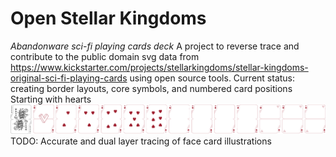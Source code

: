 # Open Stellar Kingdoms
*Abandonware sci-fi playing cards deck*
A project to reverse trace and contribute to the public domain svg data from https://www.kickstarter.com/projects/stellarkingdoms/stellar-kingdoms-original-sci-fi-playing-cards using open source tools.
Current status: creating border layouts, core symbols, and numbered card positions
Starting with hearts
![](deck.png)
TODO: Accurate and dual layer tracing of face card illustrations